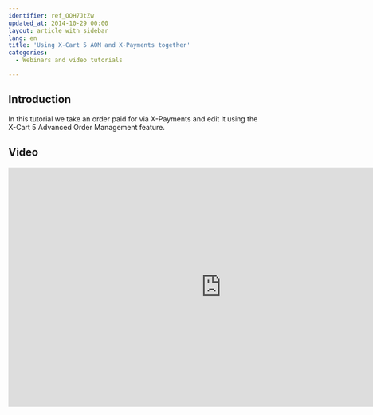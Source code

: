 ```yaml
---
identifier: ref_OQH7JtZw
updated_at: 2014-10-29 00:00
layout: article_with_sidebar
lang: en
title: 'Using X-Cart 5 AOM and X-Payments together'
categories:
  - Webinars and video tutorials

---
```



## Introduction

In this tutorial we take an order paid for via X-Payments and edit it using the X-Cart 5 Advanced Order Management feature.

## Video

<iframe class="youtube-player" type="text/html" style="width: 853px; height: 480px" src="https://www.youtube.com/embed/pmmCHyq-KzQ" frameborder="0"></iframe>
